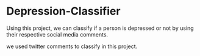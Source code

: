 # Depression-Classifier
Using this project, we can classify if a person is depressed or not by using their respective social media comments.

we used twitter comments to classify in this project.
